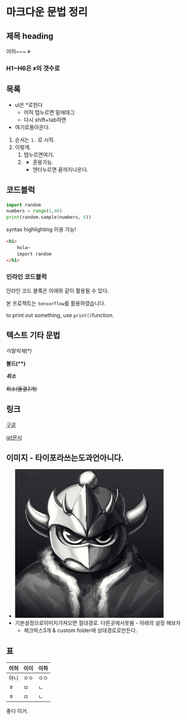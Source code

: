 # 마크다운 문법 정리

## 제목 heading

어허~~~ `#`

### H1~H6은 `#`의 갯수로



## 목록

* ul은 *로한다
  * 어허 탭누르면 밑에태그
  * 다시 shift+tab하면
* 여기로돌아온다.

1. 순서는 `1.` 로 시작.
2. 이렇게.
   1. 탭누르면여기.
   2. * 혼용가능. 
      * 엔터누르면 끝까지나온다.



## 코드블럭

```python
import random
numbers = range(1,46)
print(random.sample(numbers, 6))
```

syntax highlighting 이용 가능!

```html
<h1>
    hola~
    import random
</h1>
```



### 인라인 코드블럭

인라인 코드 블록은 아래와 같이 활용될 수 있다.

본 프로젝트는 `tensorflow`를 활용하였습니다.

to print out something, use `print()`function.

 

## 텍스트 기타 문법

*이탈릭체(\*)*

**볼드(\**)**

***취소***

~~취소(물결2개)~~



## 링크

[구글](https://google.com)

[git문서](~/git.md)



## 이미지 - 타이포라쓰는도과언아니다.

* ![다운로드](markdown-images/%EB%8B%A4%EC%9A%B4%EB%A1%9C%EB%93%9C.jpg)
* 기본설정으로이미지가져오면 절대경로. 다른곳에서못봄 - 아래의 설정 해보자
  * 체크박스3개 & custom folder에 상대경로로만든다.



## 표

| 어허 | 이이 | 이하 |
| ---- | ---- | ---- |
| 아니 | ㅇㅇ | ㅇㅇ |
| ㅎ   | ㅁ   | ㄴ   |
| ㅎ   | ㅁ   | ㄴ   |





좋다 이거.

